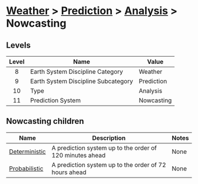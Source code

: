 # [Weather](../../..) > [Prediction](../..) > [Analysis](..) > Nowcasting

## Levels

| Level   |      Name      |  Value |
|:----------:|-------------|------|
| 8 | Earth System Discipline Category| Weather |
| 9 | Earth System Discipline Subcategory| Prediction |
| 10 | Type| Analysis |
| 11 | Prediction System | Nowcasting |

## Nowcasting children

| Name   |      Description      |  Notes |
|----------|-------------|------|
| [Deterministic](deterministic/) | A prediction system up to the order of 120 minutes ahead| None |
| [Probabilistic](probabilistic/) | A prediction system up to the order of 72 hours ahead| None |